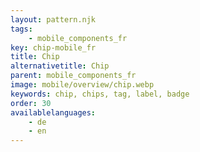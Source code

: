 ```yaml
---
layout: pattern.njk
tags: 
    - mobile_components_fr
key: chip-mobile_fr
title: Chip
alternativetitle: Chip
parent: mobile_components_fr
image: mobile/overview/chip.webp
keywords: chip, chips, tag, label, badge
order: 30
availablelanguages: 
    - de
    - en
---
```


